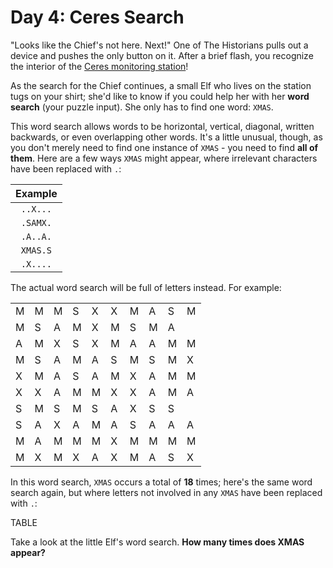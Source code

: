 # Day 4: Ceres Search
"Looks like the Chief's not here. Next!" One of The Historians pulls out a device and pushes the only button on it. After a brief flash, you recognize the interior of the [Ceres monitoring station](https://adventofcode.com/2019/day/10)!

As the search for the Chief continues, a small Elf who lives on the station tugs on your shirt; she'd like to know if you could help her with her **word search** (your puzzle input). She only has to find one word: `XMAS`.

This word search allows words to be horizontal, vertical, diagonal, written backwards, or even overlapping other words. It's a little unusual, though, as you don't merely need to find one instance of `XMAS` - you need to find **all of them**. Here are a few ways `XMAS` might appear, where irrelevant characters have been replaced with `.`:

| Example | 
| :-----: |
| `..X...` | 
| `.SAMX.` |
| `.A..A.` |
| `XMAS.S` |
| `.X....` |

The actual word search will be full of letters instead. For example:

|   |   |   |   |   |   |   |   |   |   |
|---|---|---|---|---|---|---|---|---|---|
| M | M | M | S | X | X | M | A | S | M |
| M | S | A | M | X | M | S | M | A |   |
| A | M | X | S | X | M | A | A | M | M |
| M | S | A | M | A | S | M | S | M | X |
| X | M | A | S | A | M | X | A | M | M |
| X | X | A | M | M | X | X | A | M | A |
| S | M | S | M | S | A | X | S | S |   |
| S | A | X | A | M | A | S | A | A | A |
| M | A | M | M | M | X | M | M | M | M |
| M | X | M | X | A | X | M | A | S | X |

In this word search, `XMAS` occurs a total of **18** times; here's the same word search again, but where letters not involved in any `XMAS` have been replaced with `.`:

TABLE

Take a look at the little Elf's word search. **How many times does XMAS appear?**
